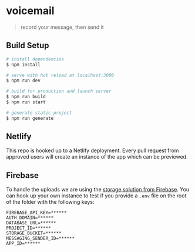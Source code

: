 # voicemail

> record your message, then send it

## Build Setup

```bash
# install dependencies
$ npm install

# serve with hot reload at localhost:3000
$ npm run dev

# build for production and launch server
$ npm run build
$ npm run start

# generate static project
$ npm run generate
```

## Netlify 
This repo is hooked up to a Netlify deployment. Every pull request from approved users will create an instance of the app which can be previewed.

## Firebase
To handle the uploads we are using the [storage solution from Firebase](https://firebase.google.com/docs/storage).
You can hook up your own instance to test if you provide a `.env` file on the root of the folder with the following keys:

```.env
FIREBASE_API_KEY=******
AUTH_DOMAIN=******
DATABASE_URL=******
PROJECT_ID=******
STORAGE_BUCKET=******
MESSAGING_SENDER_ID=******
APP_ID=******
```

